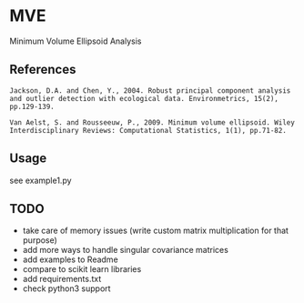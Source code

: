 # MVE
Minimum Volume Ellipsoid Analysis


References
-----------
    Jackson, D.A. and Chen, Y., 2004. Robust principal component analysis and outlier detection with ecological data. Environmetrics, 15(2), pp.129-139.

    Van Aelst, S. and Rousseeuw, P., 2009. Minimum volume ellipsoid. Wiley Interdisciplinary Reviews: Computational Statistics, 1(1), pp.71-82.


Usage
-----------
see example1.py


TODO
-----------
- take care of memory issues (write custom matrix multiplication for that purpose)
- add more ways to handle singular covariance matrices
- add examples to Readme
- compare to scikit learn libraries
- add requirements.txt
- check python3 support
